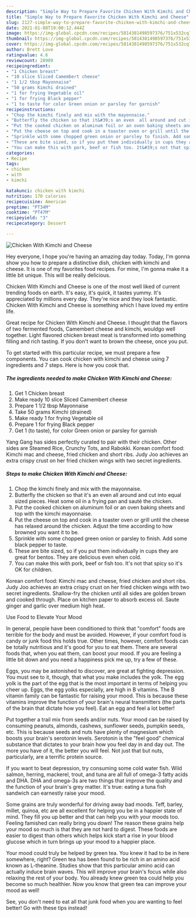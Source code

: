 ```yaml
---
description: "Simple Way to Prepare Favorite Chicken With Kimchi and Cheese"
title: "Simple Way to Prepare Favorite Chicken With Kimchi and Cheese"
slug: 2127-simple-way-to-prepare-favorite-chicken-with-kimchi-and-cheese
date: 2021-01-08T19:00:12.444Z
image: https://img-global.cpcdn.com/recipes/5814381498597376/751x532cq70/chicken-with-kimchi-and-cheese-recipe-main-photo.jpg
thumbnail: https://img-global.cpcdn.com/recipes/5814381498597376/751x532cq70/chicken-with-kimchi-and-cheese-recipe-main-photo.jpg
cover: https://img-global.cpcdn.com/recipes/5814381498597376/751x532cq70/chicken-with-kimchi-and-cheese-recipe-main-photo.jpg
author: Brett Love
ratingvalue: 4.6
reviewcount: 28909
recipeingredient:
- "1 Chicken breast"
- "10 slice Sliced Camembert cheese"
- "1 1/2 tbsp Mayonnaise"
- "50 grams Kimchi drained"
- "1 for frying Vegetable oil"
- "1 for frying Black pepper"
- "1 to taste for color Green onion or parsley for garnish"
recipeinstructions:
- "Chop the kimchi finely and mix with the mayonnaise."
- "Butterfly the chicken so that it&#39;s an even  all around and cut into equal sized pieces. Heat some oil in a frying pan and sauté the chicken."
- "Put the cooked chicken on aluminum foil or an oven baking sheets and top with the kimchi mayonnaise."
- "Put the cheese on top and cook in a toaster oven or grill until the cheese has relaxed around the chicken. Adjust the time according to how browned you want it to be."
- "Sprinkle with some chopped green onion or parsley to finish. Add some black pepper to taste."
- "These are bite sized, so if you put them individually in cups they are great for bentos. They are delicious even when cold."
- "You can make this with pork, beef or fish too. It&#39;s not that spicy so it&#39;s OK for children."
categories:
- Recipe
tags:
- chicken
- with
- kimchi

katakunci: chicken with kimchi 
nutrition: 170 calories
recipecuisine: American
preptime: "PT34M"
cooktime: "PT47M"
recipeyield: "3"
recipecategory: Dessert

---
```



![Chicken With Kimchi and Cheese](https://img-global.cpcdn.com/recipes/5814381498597376/751x532cq70/chicken-with-kimchi-and-cheese-recipe-main-photo.jpg)

Hey everyone, I hope you're having an amazing day today. Today, I'm gonna show you how to prepare a distinctive dish, chicken with kimchi and cheese. It is one of my favorites food recipes. For mine, I'm gonna make it a little bit unique. This will be really delicious.

Chicken With Kimchi and Cheese is one of the most well liked of current trending foods on earth. It's easy, it's quick, it tastes yummy. It's appreciated by millions every day. They're nice and they look fantastic. Chicken With Kimchi and Cheese is something which I have loved my entire life.

Great recipe for Chicken With Kimchi and Cheese. I thought that the flavors of two fermented foods, Camembert cheese and kimchi, wouldgo well together. Light flavored chicken breast meat is transformed into something filling and rich tasting. If you don&#39;t want to brown the cheese, once you put.


To get started with this particular recipe, we must prepare a few components. You can cook chicken with kimchi and cheese using 7 ingredients and 7 steps. Here is how you cook that.

<!--inarticleads1-->

##### The ingredients needed to make Chicken With Kimchi and Cheese:

1. Get 1 Chicken breast
1. Make ready 10 slice Sliced Camembert cheese
1. Prepare 1 1/2 tbsp Mayonnaise
1. Take 50 grams Kimchi (drained)
1. Make ready 1 for frying Vegetable oil
1. Prepare 1 for frying Black pepper
1. Get 1 (to taste), for color Green onion or parsley for garnish


Yang Gang has sides perfectly curated to pair with their chicken. Other sides are Steamed Rice, Crunchy Tots, and Rabokki. Korean comfort food: Kimchi mac and cheese, fried chicken and short ribs. Judy Joo achieves an extra crispy crust on her fried chicken wings with two secret ingredients. 

<!--inarticleads2-->

##### Steps to make Chicken With Kimchi and Cheese:

1. Chop the kimchi finely and mix with the mayonnaise.
1. Butterfly the chicken so that it&#39;s an even  all around and cut into equal sized pieces. Heat some oil in a frying pan and sauté the chicken.
1. Put the cooked chicken on aluminum foil or an oven baking sheets and top with the kimchi mayonnaise.
1. Put the cheese on top and cook in a toaster oven or grill until the cheese has relaxed around the chicken. Adjust the time according to how browned you want it to be.
1. Sprinkle with some chopped green onion or parsley to finish. Add some black pepper to taste.
1. These are bite sized, so if you put them individually in cups they are great for bentos. They are delicious even when cold.
1. You can make this with pork, beef or fish too. It&#39;s not that spicy so it&#39;s OK for children.


Korean comfort food: Kimchi mac and cheese, fried chicken and short ribs. Judy Joo achieves an extra crispy crust on her fried chicken wings with two secret ingredients. Shallow-fry the chicken until all sides are golden brown and cooked through. Place on kitchen paper to absorb excess oil. Saute ginger and garlic over medium high heat. 

Use Food to Elevate Your Mood


In general, people have been conditioned to think that "comfort" foods are terrible for the body and must be avoided. However, if your comfort food is candy or junk food this holds true. Other times, however, comfort foods can be totally nutritious and it's good for you to eat them. There are several foods that, when you eat them, can boost your mood. If you are feeling a little bit down and you need a happiness pick me up, try a few of these.

Eggs, you may be astonished to discover, are great at fighting depression. You must see to it, though, that what you make includes the yolk. The egg yolk is the part of the egg that is the most important in terms of helping you cheer up. Eggs, the egg yolks especially, are high in B vitamins. The B vitamin family can be fantastic for raising your mood. This is because these vitamins improve the function of your brain's neural transmitters (the parts of the brain that dictate how you feel). Eat an egg and feel a lot better!

Put together a trail mix from seeds and/or nuts. Your mood can be raised by consuming peanuts, almonds, cashews, sunflower seeds, pumpkin seeds, etc. This is because seeds and nuts have plenty of magnesium which boosts your brain's serotonin levels. Serotonin is the "feel good" chemical substance that dictates to your brain how you feel day in and day out. The more you have of it, the better you will feel. Not just that but nuts, particularly, are a terrific protein source.

If you want to beat depression, try consuming some cold water fish. Wild salmon, herring, mackerel, trout, and tuna are all full of omega-3 fatty acids and DHA. DHA and omega-3s are two things that improve the quality and the function of your brain's grey matter. It's true: eating a tuna fish sandwich can earnestly raise your mood. 

Some grains are truly wonderful for driving away bad moods. Teff, barley, millet, quinoa, etc are all excellent for helping you be in a happier state of mind. They fill you up better and that can help you with your moods too. Feeling famished can really bring you down! The reason these grains help your mood so much is that they are not hard to digest. These foods are easier to digest than others which helps kick start a rise in your blood glucose which in turn brings up your mood to a happier place.

Your mood could truly be helped by green tea. You knew it had to be in here somewhere, right? Green tea has been found to be rich in an amino acid known as L-theanine. Studies show that this particular amino acid can actually induce brain waves. This will improve your brain's focus while also relaxing the rest of your body. You already knew green tea could help you become so much healthier. Now you know that green tea can improve your mood as well!

See, you don't need to eat all that junk food when you are wanting to feel better! Go  with  these tips  instead!

